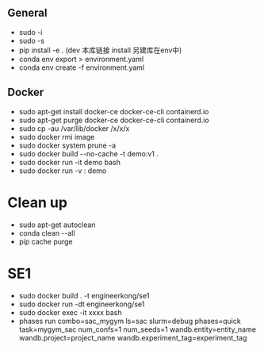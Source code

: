 ## General
- sudo -i
- sudo -s
- pip install -e . (dev 本库链接 install 另建库在env中)
- conda env export > environment.yaml
- conda env create -f environment.yaml

## Docker
- sudo apt-get install docker-ce docker-ce-cli containerd.io
- sudo apt-get purge docker-ce docker-ce-cli containerd.io
- sudo cp -au /var/lib/docker /x/x/x
- sudo docker rmi image
- sudo docker system prune -a
- sudo docker build --no-cache -t demo:v1 .
- sudo docker run -it demo bash
- sudo docker run -v <computerpath>:<containerpath> demo

# Clean up
- sudo apt-get autoclean
- conda clean --all
- pip cache purge

# SE1
- sudo docker build . -t engineerkong/se1
- sudo docker run -dt engineerkong/se1
- sudo docker exec -it xxxx bash
- phases run combo=sac_mygym ls=sac slurm=debug phases=quick task=mygym_sac num_confs=1 num_seeds=1 wandb.entity=entity_name wandb.project=project_name wandb.experiment_tag=experiment_tag
